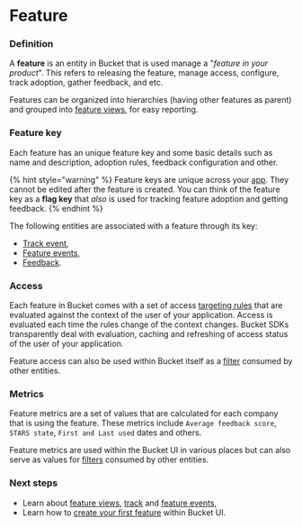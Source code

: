 # Feature

### Definition

A **feature** is an entity in Bucket that is used manage a "_feature in your product_". This refers to releasing the feature, manage access, configure, track adoption, gather feedback, and etc.

Features can be organized into hierarchies (having other features as parent) and grouped into [feature views](feature-view.md), for easy reporting.

### Feature key

Each feature has an unique feature key and some basic details such as name and description, adoption rules, feedback configuration and other.

{% hint style="warning" %}
Feature keys are unique across your [app](app.md). They cannot be edited after the feature is created. You can think of the feature key as a **flag key** that _also_ is used for tracking feature adoption and getting feedback.
{% endhint %}

The following entities are associated with a feature through its key:

* [Track event](event.md),
* [Feature events](feature-events.md),
* [Feedback](feedback.md).

### Access

Each feature in Bucket comes with a set of access [targeting rules](targeting-rules.md) that are evaluated against the context of the user of your application. Access is evaluated each time the rules change of the context changes. Bucket SDKs transparently deal with evaluation, caching and refreshing of access status of the user of your application.&#x20;

Feature access can also be used within Bucket itself as a [filter](filter.md#feature-access-filter) consumed by other entities.

### Metrics

Feature metrics are a set of values that are calculated for each company that is using the feature. These metrics include `Average feedback score`, `STARS state`, `First and Last used` dates and others.

Feature metrics are used within the Bucket UI in various places but can also serve as values for [filters](filter.md#company-feature-metrics) consumed by other entities.

### Next steps

* Learn about [feature views](feature-view.md), [track](event.md) and [feature events](feature-events.md),
* Learn how to [create your first feature](../../product-handbook/create-your-first-feature.md) within Bucket UI.
